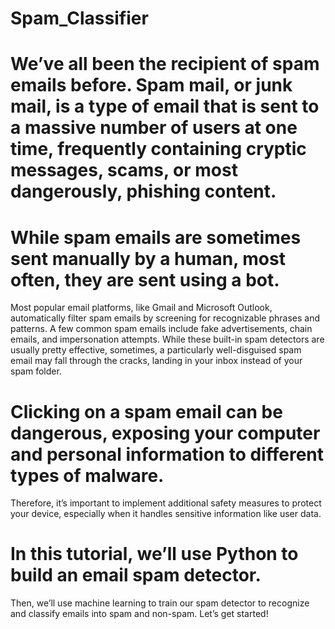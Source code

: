 # Spam_Classifier
# We’ve all been the recipient of spam emails before. Spam mail, or junk mail, is a type of email that is sent to a massive number of users at one time, frequently containing cryptic messages, scams, or most dangerously, phishing content.

# While spam emails are sometimes sent manually by a human, most often, they are sent using a bot. 
   Most popular email platforms, like Gmail and Microsoft Outlook, automatically filter spam emails by screening for recognizable phrases and patterns. 
   A few common spam emails include fake advertisements, chain emails, and impersonation attempts. 
   While these built-in spam detectors are usually pretty effective, sometimes, a particularly well-disguised spam email may fall through the cracks, landing in your inbox instead of your spam folder.

# Clicking on a spam email can be dangerous, exposing your computer and personal information to different types of malware. 
  Therefore, it’s important to implement additional safety measures to protect your device, especially when it handles sensitive information like user data.

# In this tutorial, we’ll use Python to build an email spam detector.
  Then, we’ll use machine learning to train our spam detector to recognize and classify emails into spam and non-spam. Let’s get started!
